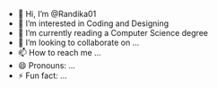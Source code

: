 - 👋 Hi, I’m @Randika01
- 👀 I’m interested in Coding and Designing
- 🌱 I’m currently reading a Computer Science degree
- 💞️ I’m looking to collaborate on ...
- 📫 How to reach me ...
- 😄 Pronouns: ...
- ⚡ Fun fact: ...

<!---
Randika01/Randika01 is a ✨ special ✨ repository because its `README.md` (this file) appears on your GitHub profile.
You can click the Preview link to take a look at your changes.
--->
